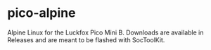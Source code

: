 # pico-alpine
Alpine Linux for the Luckfox Pico Mini B.
Downloads are available in Releases and are meant to be flashed with SocToolKit.


